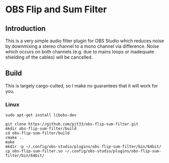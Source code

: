 # OBS Flip and Sum Filter

## Introduction

This is a very simple audio filter plugin for OBS Studio which reduces noise by
downmixing a stereo channel to a mono channel via difference. Noise which occurs
on both channels (e.g. due to mains loops or inadequate shielding of the cables)
will be cancelled.

## Build

This is largely cargo-culted, so I make no guarantees that it will work for you.

### Linux

    sudo apt-get install libobs-dev

    git clone https://github.com/pjt33/obs-flip-sum-filter.git
    mkdir obs-flip-sum-filter/build
    cd obs-flip-sum-filter/build
    cmake ..
    make
    mkdir -p ~/.config/obs-studio/plugins/obs-flip-sum-filter/bin/64bit/
    cp obs-flip-sum-filter.so ~/.config/obs-studio/plugins/obs-flip-sum-filter/bin/64bit/
